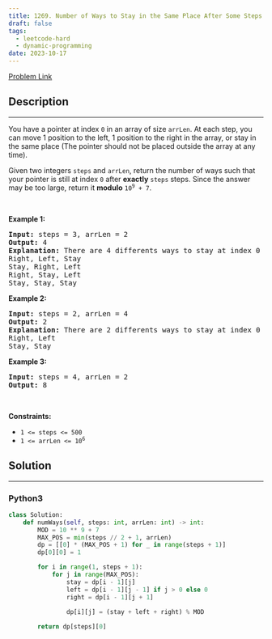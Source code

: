 ```yaml
---
title: 1269. Number of Ways to Stay in the Same Place After Some Steps
draft: false
tags: 
  - leetcode-hard
  - dynamic-programming
date: 2023-10-17
---
```


[Problem Link](https://leetcode.com/problems/number-of-ways-to-stay-in-the-same-place-after-some-steps/)

## Description

---
<p>You have a pointer at index <code>0</code> in an array of size <code>arrLen</code>. At each step, you can move 1 position to the left, 1 position to the right in the array, or stay in the same place (The pointer should not be placed outside the array at any time).</p>

<p>Given two integers <code>steps</code> and <code>arrLen</code>, return the number of ways such that your pointer is still at index <code>0</code> after <strong>exactly</strong> <code>steps</code> steps. Since the answer may be too large, return it <strong>modulo</strong> <code>10<sup>9</sup> + 7</code>.</p>

<p>&nbsp;</p>
<p><strong class="example">Example 1:</strong></p>

<pre>
<strong>Input:</strong> steps = 3, arrLen = 2
<strong>Output:</strong> 4
<strong>Explanation: </strong>There are 4 differents ways to stay at index 0 after 3 steps.
Right, Left, Stay
Stay, Right, Left
Right, Stay, Left
Stay, Stay, Stay
</pre>

<p><strong class="example">Example 2:</strong></p>

<pre>
<strong>Input:</strong> steps = 2, arrLen = 4
<strong>Output:</strong> 2
<strong>Explanation:</strong> There are 2 differents ways to stay at index 0 after 2 steps
Right, Left
Stay, Stay
</pre>

<p><strong class="example">Example 3:</strong></p>

<pre>
<strong>Input:</strong> steps = 4, arrLen = 2
<strong>Output:</strong> 8
</pre>

<p>&nbsp;</p>
<p><strong>Constraints:</strong></p>

<ul>
	<li><code>1 &lt;= steps &lt;= 500</code></li>
	<li><code>1 &lt;= arrLen &lt;= 10<sup>6</sup></code></li>
</ul>


## Solution

---
### Python3
``` py title='number-of-ways-to-stay-in-the-same-place-after-some-steps'
class Solution:
    def numWays(self, steps: int, arrLen: int) -> int:
        MOD = 10 ** 9 + 7
        MAX_POS = min(steps // 2 + 1, arrLen)
        dp = [[0] * (MAX_POS + 1) for _ in range(steps + 1)]
        dp[0][0] = 1

        for i in range(1, steps + 1):
            for j in range(MAX_POS):
                stay = dp[i - 1][j]
                left = dp[i - 1][j - 1] if j > 0 else 0
                right = dp[i - 1][j + 1]

                dp[i][j] = (stay + left + right) % MOD
        
        return dp[steps][0]
```

